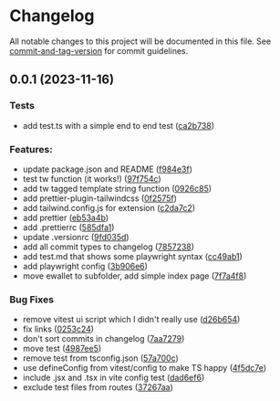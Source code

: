 # Changelog

All notable changes to this project will be documented in this file. See [commit-and-tag-version](https://github.com/absolute-version/commit-and-tag-version) for commit guidelines.

## 0.0.1 (2023-11-16)


### Tests

* add test.ts with a simple end to end test ([ca2b738](https://github.com/henrikvilhelmberglund/react-vite-generouted-unocss-typescript-vitest-template/commit/ca2b738f667e5cf16a2aa749a723a522532ed95f))


### Features:

* update package.json and README ([f984e3f](https://github.com/henrikvilhelmberglund/react-vite-generouted-unocss-typescript-vitest-template/commit/f984e3ff97730ba9260ee9565f5e068fab8595fa))
* test tw function (it works!) ([97f754c](https://github.com/henrikvilhelmberglund/react-vite-generouted-unocss-typescript-vitest-template/commit/97f754c00454ef1183cece52eb62d8da158e0bb9))
* add tw tagged template string function ([0926c85](https://github.com/henrikvilhelmberglund/react-vite-generouted-unocss-typescript-vitest-template/commit/0926c8575ffbca14d247933d1d2422a31ca9c1bc))
* add prettier-plugin-tailwindcss ([0f2575f](https://github.com/henrikvilhelmberglund/react-vite-generouted-unocss-typescript-vitest-template/commit/0f2575f2ef8cf1dfc5f01afd44c0227f53c047a8))
* add tailwind.config.js for extension ([c2da7c2](https://github.com/henrikvilhelmberglund/react-vite-generouted-unocss-typescript-vitest-template/commit/c2da7c26a83c29f6019be49b116565fa1849bb67))
* add prettier ([eb53a4b](https://github.com/henrikvilhelmberglund/react-vite-generouted-unocss-typescript-vitest-template/commit/eb53a4bcda3a5836be7f5d57621259792f5ee855))
* add .prettierrc ([585dfa1](https://github.com/henrikvilhelmberglund/react-vite-generouted-unocss-typescript-vitest-template/commit/585dfa142f92f2eeebf2f5b57d69d62b7928bda3))
* update .versionrc ([9fd035d](https://github.com/henrikvilhelmberglund/react-vite-generouted-unocss-typescript-vitest-template/commit/9fd035d31e9802e8bee0e0272e8b681ab68b1368))
* add all commit types to changelog ([7857238](https://github.com/henrikvilhelmberglund/react-vite-generouted-unocss-typescript-vitest-template/commit/7857238088995151db2b95115068a9607970f183))
* add test.md that shows some playwright syntax ([cc49ab1](https://github.com/henrikvilhelmberglund/react-vite-generouted-unocss-typescript-vitest-template/commit/cc49ab15f25078f87481bc6fcd8b7368bfa4f74a))
* add playwright config ([3b906e6](https://github.com/henrikvilhelmberglund/react-vite-generouted-unocss-typescript-vitest-template/commit/3b906e6a3c7a56db2a214afb1001083eef8ab59c))
* move ewallet to subfolder, add simple index page ([7f7a4f8](https://github.com/henrikvilhelmberglund/react-vite-generouted-unocss-typescript-vitest-template/commit/7f7a4f8435639b129a4c7e05a793b6e4c86fca7f))


### Bug Fixes

* remove vitest ui script which I didn't really use ([d26b654](https://github.com/henrikvilhelmberglund/react-vite-generouted-unocss-typescript-vitest-template/commit/d26b6540b5f6a0d8a9ee6e1e1b2eb2fa2a1d262b))
* fix links ([0253c24](https://github.com/henrikvilhelmberglund/react-vite-generouted-unocss-typescript-vitest-template/commit/0253c245958bbd1c5bb3bc27762bd98f4d21f950))
* don't sort commits in changelog ([7aa7279](https://github.com/henrikvilhelmberglund/react-vite-generouted-unocss-typescript-vitest-template/commit/7aa72792788332cd6b35d8196821dc987d66a15d))
* move test ([4987ee5](https://github.com/henrikvilhelmberglund/react-vite-generouted-unocss-typescript-vitest-template/commit/4987ee5cb54270a6ba39ae0914e992b40e174ce4))
* remove test from tsconfig.json ([57a700c](https://github.com/henrikvilhelmberglund/react-vite-generouted-unocss-typescript-vitest-template/commit/57a700c8ab2689f0affd8f07aa3b3984c1b7696f))
* use defineConfig from vitest/config to make TS happy ([4f5dc7e](https://github.com/henrikvilhelmberglund/react-vite-generouted-unocss-typescript-vitest-template/commit/4f5dc7e7822f717bc93e5b434dd378047ea465e4))
* include .jsx and .tsx in vite config test ([dad6ef6](https://github.com/henrikvilhelmberglund/react-vite-generouted-unocss-typescript-vitest-template/commit/dad6ef6010a6930993b2438d07e10ba3f94f6dd8))
* exclude test files from routes ([37267aa](https://github.com/henrikvilhelmberglund/react-vite-generouted-unocss-typescript-vitest-template/commit/37267aa807d26297ec80090999536bb09228a26b))
